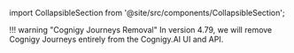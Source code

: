 import CollapsibleSection from '@site/src/components/CollapsibleSection';

!!! warning "Cognigy Journeys Removal"
    In version 4.79, we will remove Cognigy Journeys entirely from the Cognigy.AI UI and API. 